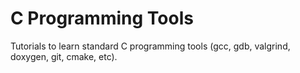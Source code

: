 # C Programming Tools

Tutorials to learn standard C programming tools (gcc, gdb, valgrind, doxygen,
git, cmake, etc).
